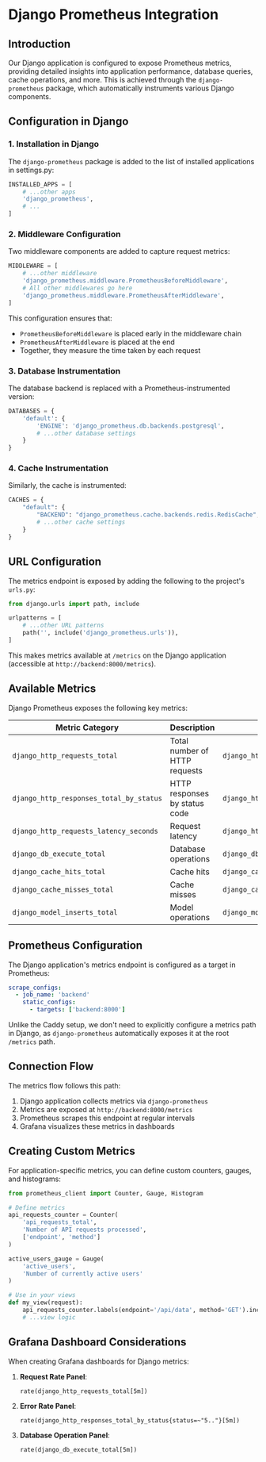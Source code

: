 # Django Prometheus Integration

## Introduction

Our Django application is configured to expose Prometheus metrics, providing detailed insights into application performance, database queries, cache operations, and more. This is achieved through the `django-prometheus` package, which automatically instruments various Django components.

## Configuration in Django

### 1. Installation in Django

The `django-prometheus` package is added to the list of installed applications in settings.py:

```python
INSTALLED_APPS = [
    # ...other apps
    'django_prometheus',
    # ...
]
```

### 2. Middleware Configuration

Two middleware components are added to capture request metrics:

```python
MIDDLEWARE = [
    # ...other middleware
    'django_prometheus.middleware.PrometheusBeforeMiddleware',
    # All other middlewares go here
    'django_prometheus.middleware.PrometheusAfterMiddleware',
]
```

This configuration ensures that:
- `PrometheusBeforeMiddleware` is placed early in the middleware chain
- `PrometheusAfterMiddleware` is placed at the end
- Together, they measure the time taken by each request

### 3. Database Instrumentation

The database backend is replaced with a Prometheus-instrumented version:

```python
DATABASES = {
    'default': {
        'ENGINE': 'django_prometheus.db.backends.postgresql',
        # ...other database settings
    }
}
```

### 4. Cache Instrumentation

Similarly, the cache is instrumented:

```python
CACHES = {
    "default": {
        "BACKEND": "django_prometheus.cache.backends.redis.RedisCache",
        # ...other cache settings
    }
}
```

## URL Configuration

The metrics endpoint is exposed by adding the following to the project's `urls.py`:

```python
from django.urls import path, include

urlpatterns = [
    # ...other URL patterns
    path('', include('django_prometheus.urls')),
]
```

This makes metrics available at `/metrics` on the Django application (accessible at `http://backend:8000/metrics`).

## Available Metrics

Django Prometheus exposes the following key metrics:

| Metric Category | Description | Example |
|----------------|-------------|---------|
| `django_http_requests_total` | Total number of HTTP requests | `django_http_requests_total{method="GET", view="home"}` |
| `django_http_responses_total_by_status` | HTTP responses by status code | `django_http_responses_total_by_status{status="200"}` |
| `django_http_requests_latency_seconds` | Request latency | `django_http_requests_latency_seconds_bucket{le="0.1"}` |
| `django_db_execute_total` | Database operations | `django_db_execute_total{operation="SELECT"}` |
| `django_cache_hits_total` | Cache hits | `django_cache_hits_total{cache_name="default"}` |
| `django_cache_misses_total` | Cache misses | `django_cache_misses_total{cache_name="default"}` |
| `django_model_inserts_total` | Model operations | `django_model_inserts_total{model="user"}` |

## Prometheus Configuration

The Django application's metrics endpoint is configured as a target in Prometheus:

```yaml
scrape_configs:
  - job_name: 'backend'
    static_configs:
      - targets: ['backend:8000']
```

Unlike the Caddy setup, we don't need to explicitly configure a metrics path in Django, as `django-prometheus` automatically exposes it at the root `/metrics` path.

## Connection Flow

The metrics flow follows this path:
1. Django application collects metrics via `django-prometheus`
2. Metrics are exposed at `http://backend:8000/metrics`
3. Prometheus scrapes this endpoint at regular intervals
4. Grafana visualizes these metrics in dashboards

## Creating Custom Metrics

For application-specific metrics, you can define custom counters, gauges, and histograms:

```python
from prometheus_client import Counter, Gauge, Histogram

# Define metrics
api_requests_counter = Counter(
    'api_requests_total',
    'Number of API requests processed',
    ['endpoint', 'method']
)

active_users_gauge = Gauge(
    'active_users',
    'Number of currently active users'
)

# Use in your views
def my_view(request):
    api_requests_counter.labels(endpoint='/api/data', method='GET').inc()
    # ...view logic
```

## Grafana Dashboard Considerations

When creating Grafana dashboards for Django metrics:

1. **Request Rate Panel**: 
   ```
   rate(django_http_requests_total[5m])
   ```

2. **Error Rate Panel**:
   ```
   rate(django_http_responses_total_by_status{status=~"5.."}[5m])
   ```

3. **Database Operation Panel**:
   ```
   rate(django_db_execute_total[5m])
   ```


